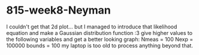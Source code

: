 # 815-week8-Neyman
I couldn't get that 2d plot...
but I managed to introduce that likelihood equation and make a Gaussian distribution function :3
give higher values to the following variables and get a better looking graph:
Nmeas = 100
Nexp  = 100000
bounds = 100
my laptop is too old to process anything beyond that.

